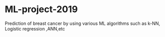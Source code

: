 # ML-project-2019
Prediction of breast cancer by using various ML algorithms such as k-NN, Logistic regression ,ANN,etc

